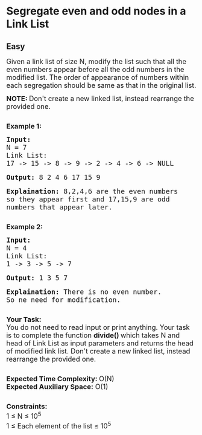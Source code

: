 # Segregate even and odd nodes in a Link List
## Easy 
<div class="problems_problem_content__Xm_eO"><p><span style="font-size:18px">Given a link list of size N, modify the list such that all the even numbers appear before all the odd numbers in the modified list. The order of appearance of numbers within each segregation should be same as that in the original list.</span></p>

<p><strong><span style="font-size:18px">NOTE:&nbsp;</span></strong><span style="font-size:18px">Don't create a new linked list, instead rearrange the provided one.</span></p>

<p><br>
<span style="font-size:18px"><strong>Example 1:</strong></span></p>

<pre><span style="font-size:18px"><strong>Input: </strong>
N = 7
Link List:
17 -&gt; 15 -&gt; 8 -&gt; 9 -&gt; 2 -&gt; 4 -&gt; 6 -&gt; NULL</span>

<span style="font-size:18px"><strong>Output:</strong> 8 2 4 6 17 15 9</span>

<span style="font-size:18px"><strong>Explaination:</strong> 8,2,4,6 are the even numbers 
so they appear first and 17,15,9 are odd 
numbers that appear later.</span></pre>

<p><br>
<span style="font-size:18px"><strong>Example 2:</strong></span></p>

<pre><span style="font-size:18px"><strong>Input:</strong>
N = 4
Link List:
1 -&gt; 3 -&gt; 5 -&gt; 7</span>

<span style="font-size:18px"><strong>Output:</strong> 1 3 5 7</span>

<span style="font-size:18px"><strong>Explaination:</strong> There is no even number. 
So ne need for modification.</span></pre>

<p><br>
<span style="font-size:18px"><strong>Your Task:</strong><br>
You do not need to read input or print anything. Your task is to complete the function <strong>divide() </strong>which takes N and head of Link List as input parameters and returns the head of modified link list. Don't create a new linked list, instead rearrange the provided one.</span></p>

<p><br>
<span style="font-size:18px"><strong>Expected Time Complexity: </strong>O(N)<br>
<strong>Expected Auxiliary Space:</strong> O(1)</span></p>

<p><br>
<span style="font-size:18px"><strong>Constraints:</strong><br>
1 ≤ N ≤ 10<sup>5</sup><br>
1 ≤ Each element of the list ≤ 10<sup>5</sup></span></p>
</div>
